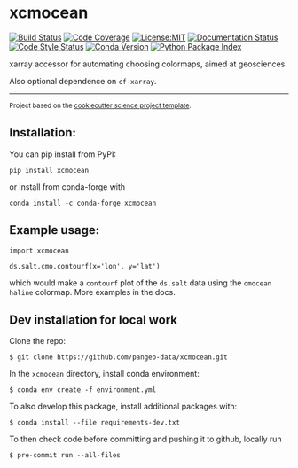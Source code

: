 # xcmocean
[![Build Status](https://img.shields.io/github/workflow/status/pangeo-data/xcmocean/Tests?logo=github&style=for-the-badge)](https://github.com/pangeo-data/xcmocean/actions)
[![Code Coverage](https://img.shields.io/codecov/c/github/pangeo-data/xcmocean.svg?style=for-the-badge)](https://codecov.io/gh/pangeo-data/xcmocean)
[![License:MIT](https://img.shields.io/badge/License-MIT-green.svg?style=for-the-badge)](https://opensource.org/licenses/MIT)
[![Documentation Status](https://img.shields.io/readthedocs/xcmocean/latest.svg?style=for-the-badge)](https://xcmocean.readthedocs.io/en/latest/?badge=latest)
[![Code Style Status](https://img.shields.io/github/workflow/status/pangeo-data/xcmocean/linting%20with%20pre-commit?label=Code%20Style&style=for-the-badge)](https://github.com/pangeo-data/xcmocean/actions)
[![Conda Version](https://img.shields.io/conda/vn/conda-forge/xcmocean.svg?style=for-the-badge)](https://anaconda.org/conda-forge/xcmocean)
[![Python Package Index](https://img.shields.io/pypi/v/xcmocean.svg?style=for-the-badge)](https://pypi.org/project/xcmocean)

xarray accessor for automating choosing colormaps, aimed at geosciences.

Also optional dependence on `cf-xarray`.

--------

<p><small>Project based on the <a target="_blank" href="https://github.com/jbusecke/cookiecutter-science-project">cookiecutter science project template</a>.</small></p>

## Installation:

You can pip install from PyPI:
```
pip install xcmocean
```

or install from conda-forge with
```
conda install -c conda-forge xcmocean
```


## Example usage:

```
import xcmocean

ds.salt.cmo.contourf(x='lon', y='lat')
```

which would make a `contourf` plot of the `ds.salt` data using the `cmocean` `haline` colormap. More examples in the docs.

## Dev installation for local work

Clone the repo:
```
$ git clone https://github.com/pangeo-data/xcmocean.git
```

In the `xcmocean` directory, install conda environment:
```
$ conda env create -f environment.yml
```

To also develop this package, install additional packages with:
```
$ conda install --file requirements-dev.txt
```

To then check code before committing and pushing it to github, locally run
```
$ pre-commit run --all-files
```
